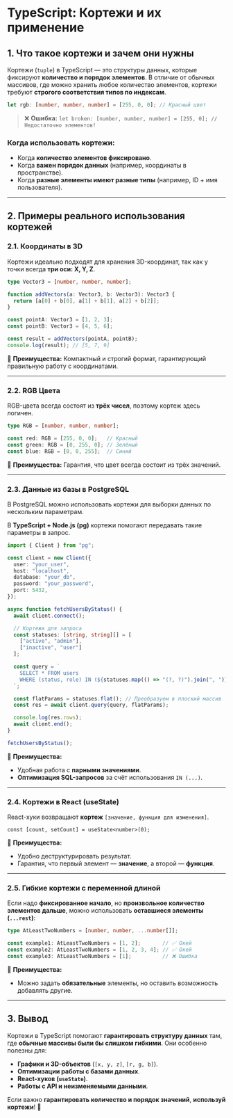 # TypeScript: Кортежи и их применение

## 1. Что такое кортежи и зачем они нужны
Кортежи (`tuple`) в TypeScript — это структуры данных, которые фиксируют **количество и порядок элементов**. В отличие от обычных массивов, где можно хранить любое количество элементов, кортежи требуют **строгого соответствия типов по индексам**.

```typescript
let rgb: [number, number, number] = [255, 0, 0]; // Красный цвет
```

> ❌ **Ошибка:** `let broken: [number, number, number] = [255, 0]; // Недостаточно элементов!`

### Когда использовать кортежи:
- Когда **количество элементов фиксировано**.
- Когда **важен порядок данных** (например, координаты в пространстве).
- Когда **разные элементы имеют разные типы** (например, ID + имя пользователя).

---

## 2. Примеры реального использования кортежей

### 2.1. Координаты в 3D
Кортежи идеально подходят для хранения 3D-координат, так как у точки всегда **три оси: X, Y, Z**.

```typescript
type Vector3 = [number, number, number];

function addVectors(a: Vector3, b: Vector3): Vector3 {
  return [a[0] + b[0], a[1] + b[1], a[2] + b[2]];
}

const pointA: Vector3 = [1, 2, 3];
const pointB: Vector3 = [4, 5, 6];

const result = addVectors(pointA, pointB);
console.log(result); // [5, 7, 9]
```

📌 **Преимущества:** Компактный и строгий формат, гарантирующий правильную работу с координатами.

---

### 2.2. RGB Цвета
RGB-цвета всегда состоят из **трёх чисел**, поэтому кортеж здесь логичен.

```typescript
type RGB = [number, number, number];

const red: RGB = [255, 0, 0];   // Красный
const green: RGB = [0, 255, 0]; // Зелёный
const blue: RGB = [0, 0, 255];  // Синий
```

📌 **Преимущества:** Гарантия, что цвет всегда состоит из трёх значений.

---

### 2.3. Данные из базы в PostgreSQL
В PostgreSQL можно использовать кортежи для выборки данных по нескольким параметрам.

В **TypeScript + Node.js (pg)** кортежи помогают передавать такие параметры в запрос.

```typescript
import { Client } from "pg";

const client = new Client({
  user: "your_user",
  host: "localhost",
  database: "your_db",
  password: "your_password",
  port: 5432,
});

async function fetchUsersByStatus() {
  await client.connect();

  // Кортежи для запроса
  const statuses: [string, string][] = [
    ["active", "admin"],
    ["inactive", "user"]
  ];

  const query = `
    SELECT * FROM users 
    WHERE (status, role) IN (${statuses.map(() => "(?, ?)").join(", ")})
  `;

  const flatParams = statuses.flat(); // Преобразуем в плоский массив
  const res = await client.query(query, flatParams);

  console.log(res.rows);
  await client.end();
}

fetchUsersByStatus();
```

📌 **Преимущества:** 
- Удобная работа с **парными значениями**.
- **Оптимизация SQL-запросов** за счёт использования `IN (...)`.

---

### 2.4. Кортежи в React (useState)
React-хуки возвращают **кортеж** `[значение, функция для изменения]`.

```tsx
const [count, setCount] = useState<number>(0);
```

📌 **Преимущества:** 
- Удобно деструктурировать результат.
- Гарантия, что первый элемент — **значение**, а второй — **функция**.

---

### 2.5. Гибкие кортежи с переменной длиной
Если надо **фиксированное начало**, но **произвольное количество элементов дальше**, можно использовать **оставшиеся элементы (`...rest`)**:

```typescript
type AtLeastTwoNumbers = [number, number, ...number[]];

const example1: AtLeastTwoNumbers = [1, 2];       // ✅ Окей
const example2: AtLeastTwoNumbers = [1, 2, 3, 4]; // ✅ Окей
const example3: AtLeastTwoNumbers = [1];          // ❌ Ошибка
```

📌 **Преимущества:** 
- Можно задать **обязательные** элементы, но оставить возможность добавлять другие.

---

## 3. Вывод
Кортежи в TypeScript помогают **гарантировать структуру данных** там, где **обычные массивы были бы слишком гибкими**. Они особенно полезны для:
- **Графики и 3D-объектов** (`[x, y, z]`, `[r, g, b]`).
- **Оптимизации работы с базами данных**.
- **React-хуков (`useState`)**.
- **Работы с API и неизменяемыми данными**.

Если важно **гарантировать количество и порядок значений**, **используй кортежи**! 🚀
